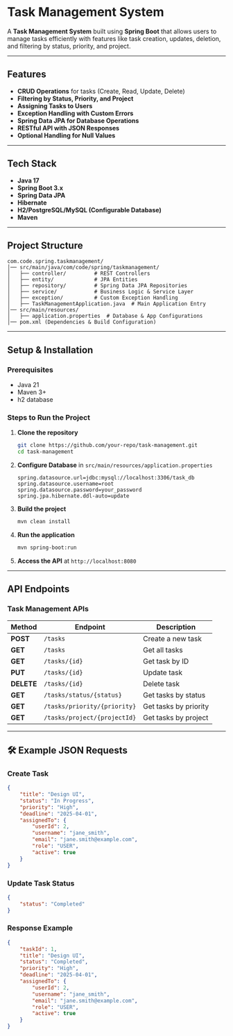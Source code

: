 # Task Management System

A **Task Management System** built using **Spring Boot** that allows users to manage tasks efficiently with features like task creation, updates, deletion, and filtering by status, priority, and project.

---

## Features

- **CRUD Operations** for tasks (Create, Read, Update, Delete)
- **Filtering by Status, Priority, and Project**
- **Assigning Tasks to Users**
- **Exception Handling with Custom Errors**
- **Spring Data JPA for Database Operations**
- **RESTful API with JSON Responses**
- **Optional Handling for Null Values**

---

## Tech Stack

- **Java 17**
- **Spring Boot 3.x**
- **Spring Data JPA**
- **Hibernate**
- **H2/PostgreSQL/MySQL (Configurable Database)**
- **Maven**

---

## Project Structure
```
com.code.spring.taskmanagement/
│── src/main/java/com/code/spring/taskmanagement/
│   ├── controller/         # REST Controllers
│   ├── entity/             # JPA Entities
│   ├── repository/         # Spring Data JPA Repositories
│   ├── service/            # Business Logic & Service Layer
│   ├── exception/          # Custom Exception Handling
│   ├── TaskManagementApplication.java  # Main Application Entry
│── src/main/resources/
│   ├── application.properties  # Database & App Configurations
│── pom.xml (Dependencies & Build Configuration)
```

---

## Setup & Installation

### **Prerequisites**
- Java 21
- Maven 3+
- h2 database

### **Steps to Run the Project**
1. **Clone the repository**
   ```sh
   git clone https://github.com/your-repo/task-management.git
   cd task-management
   ```
2. **Configure Database** in `src/main/resources/application.properties`
   ```properties
   spring.datasource.url=jdbc:mysql://localhost:3306/task_db
   spring.datasource.username=root
   spring.datasource.password=your_password
   spring.jpa.hibernate.ddl-auto=update
   ```
3. **Build the project**
   ```sh
   mvn clean install
   ```
4. **Run the application**
   ```sh
   mvn spring-boot:run
   ```
5. **Access the API** at `http://localhost:8080`

---

## API Endpoints

### **Task Management APIs**

| Method | Endpoint                          | Description                       |
|--------|-----------------------------------|-----------------------------------|
| **POST** | `/tasks` | Create a new task |
| **GET** | `/tasks` | Get all tasks |
| **GET** | `/tasks/{id}` | Get task by ID |
| **PUT** | `/tasks/{id}` | Update task |
| **DELETE** | `/tasks/{id}` | Delete task |
| **GET** | `/tasks/status/{status}` | Get tasks by status |
| **GET** | `/tasks/priority/{priority}` | Get tasks by priority |
| **GET** | `/tasks/project/{projectId}` | Get tasks by project |

---

## 🛠 Example JSON Requests

### **Create Task**
```json
{
    "title": "Design UI",
    "status": "In Progress",
    "priority": "High",
    "deadline": "2025-04-01",
    "assignedTo": {
        "userId": 2,
        "username": "jane_smith",
        "email": "jane.smith@example.com",
        "role": "USER",
        "active": true
    }
}
```

### **Update Task Status**
```json
{
    "status": "Completed"
}
```

### **Response Example**
```json
{
    "taskId": 1,
    "title": "Design UI",
    "status": "Completed",
    "priority": "High",
    "deadline": "2025-04-01",
    "assignedTo": {
        "userId": 2,
        "username": "jane_smith",
        "email": "jane.smith@example.com",
        "role": "USER",
        "active": true
    }
}
```
